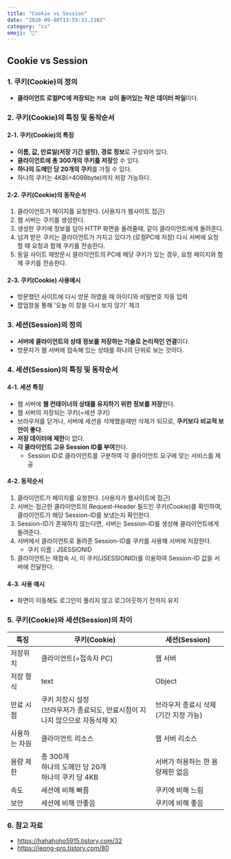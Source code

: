```yaml
---
title: "Cookie vs Session"
date: "2020-09-08T13:59:33.216Z"
category: "cs"
emoji: ""
---
```


## Cookie vs Session

### 1. 쿠키(Cookie)의 정의

- **클라이언트 로컬PC에 저장되는 `키와 값`이 들어있는 작은 데이터 파일**이다.

### 2. 쿠키(Cookie)의 특징 및 동작순서

#### 2-1. 쿠키(Cookie)의 특징

- **이름, 값, 만료일(저장 기간 설정), 경로 정보**로 구성되어 있다.
- **클라이언트에 총 300개의 쿠키를 저장**할 수 있다.
- **하나의 도메인 당 20개의 쿠키**를 가질 수 있다.
- 하나의 쿠키는 4KB(=4098byte)까지 저장 가능하다.

#### 2-2. 쿠키(Cookie)의 동작순서

1. 클라이언트가 페이지를 요청한다. (사용자가 웹사이트 접근)
2. 웹 서버는 쿠키를 생성한다.
3. 생성한 쿠키에 정보를 담아 HTTP 화면을 돌려줄때, 같이 클라이언트에게 돌려준다.
4. 넘겨 받은 쿠키는 클라이언트가 가지고 있다가 (로컬PC에 저장) 다시 서버에 요청할 때 요청과 함께 쿠키를 전송한다.
5. 동일 사이트 재방문시 클라이언트의 PC에 해당 쿠키가 있는 경우, 요청 페이지와 함께 쿠키를 전송한다.

#### 2-3. 쿠키(Cookie) 사용예시

- 방문했던  사이트에 다시 방문 하였을 때 아이디와 비밀번호 자동 입력
- 팝업창을 통해 '오늘 이 창을 다시 보지 않기' 체크

### 3. 세션(Session)의 정의

- **서버에 클라이언트의 상태 정보를 저장하는 기술로 논리적인 연결**이다.
- 방문자가 웹 서버에 접속해 있는 상태를 하나의 단위로 보는 것이다.

### 4. 세션(Session)의 특징 및 동작순서

#### 4-1. 세션 특징

- 웹 서버에 **웹 컨테이너의 상태를 유지하기 위한 정보를 저장**한다.
- 웹 서버의 저장되는 쿠키(=세션 쿠키)
- 브라우저를 닫거나, 서버에 세션을 삭제했을때만 삭제가 되므로, **쿠키보다 비교적 보안이 좋다**.
- **저장 데이터에 제한**이 없다.
- **각 클라이언트 고유 Session ID를 부여**한다.
  - Session ID로 클라이언트를 구분하여 각 클라이언트 요구에 맞는 서비스를 제공

#### 4-2. 동작순서

1. 클라이언트가 페이지를 요청한다. (사용자가 웹사이트에 접근)
2. 서버는 접근한 클라이언트의 Request-Header 필드인 쿠키(Cookie)를 확인하여, 클라이언트가 해당 Session-ID를 보냈는지 확인한다.
3. Session-ID가 존재하지 않는다면, 서버는 Session-ID를 생성해 클라이언트에게 돌려준다.
4. 서버에서 클라이언트로 돌려준 Session-ID를 쿠키를 사용해 서버에 저장한다.
   - 쿠키 이름 : JSESSIONID
5. 클라이언트는 재접속 시, 이 쿠키(JSESSIONID)를 이용하여 Session-ID 값을 서버에 전달한다.

#### 4-3. 사용 예시

- 화면이 이동해도 로그인이 풀리지 않고 로그아웃하기 전까지 유지

### 5. 쿠키(Cookie)와 세션(Session)의 차이

| 특징          | 쿠키(Cookie)                                                 | 세션(Session)                              |
| ------------- | ------------------------------------------------------------ | ------------------------------------------ |
| 저장위치      | 클라이언트(=접속자 PC)                                       | 웹 서버                                    |
| 저장 형식     | text                                                         | Object                                     |
| 만료 시점     | 쿠키 저장시 설정<br />(브라우저가 종료되도, 만료시점이 지나지 않으므로 자동삭제 X) | 브라우저 종료시 삭제<br />(기간 지정 가능) |
| 사용하는 자원 | 클라이언트 리소스                                            | 웹 서버 리소스                             |
| 용량 제한     | 총 300개<br />하나의 도메인 당 20개<br />하나의 쿠키 당 4KB  | 서버가 허용하는 한 용량제한 없음           |
| 속도          | 세션에 비해 빠름                                             | 쿠키에 비해 느림                           |
| 보안          | 세션에 비해 안좋음                                           | 쿠키에 비해 좋음                           |

### 6. 참고 자료

- https://hahahoho5915.tistory.com/32
- https://jeong-pro.tistory.com/80